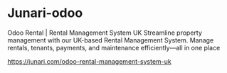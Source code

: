 # Junari-odoo
Odoo Rental | Rental Management System UK
Streamline property management with our UK-based Rental Management System. Manage rentals, tenants, payments, and maintenance efficiently—all in one place

https://junari.com/odoo-rental-management-system-uk
